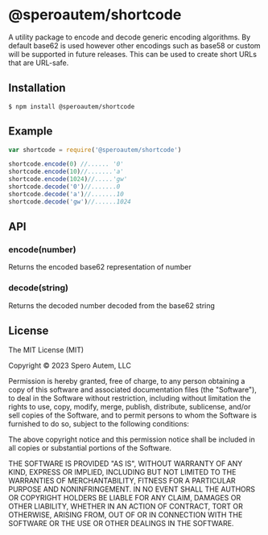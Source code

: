 
# @speroautem/shortcode

A utility package to encode and decode generic encoding algorithms. By default base62 is used however other encodings such as base58 or custom will be supported in future releases. This can be used to create short URLs that are URL-safe. 


## Installation

```
$ npm install @speroautem/shortcode
```

## Example

```js
var shortcode = require('@speroautem/shortcode')

shortcode.encode(0) //...... '0'
shortcode.encode(10)//.......'a'
shortcode.encode(1024)//.....'gw'
shortcode.decode('0')//.......0
shortcode.decode('a')//.......10
shortcode.decode('gw')//......1024
```

## API

### encode(number)
  
Returns the encoded base62 representation of number

### decode(string)

Returns the decoded number decoded from the base62 string

## License

The MIT License (MIT)

Copyright &copy; 2023 Spero Autem, LLC

Permission is hereby granted, free of charge, to any person obtaining a copy of this software and associated documentation files (the "Software"), to deal in the Software without restriction, including without limitation the rights to use, copy, modify, merge, publish, distribute, sublicense, and/or sell copies of the Software, and to permit persons to whom the Software is furnished to do so, subject to the following conditions:

The above copyright notice and this permission notice shall be included in all copies or substantial portions of the Software.

THE SOFTWARE IS PROVIDED "AS IS", WITHOUT WARRANTY OF ANY KIND, EXPRESS OR IMPLIED, INCLUDING BUT NOT LIMITED TO THE WARRANTIES OF MERCHANTABILITY, FITNESS FOR A PARTICULAR PURPOSE AND NONINFRINGEMENT. IN NO EVENT SHALL THE AUTHORS OR COPYRIGHT HOLDERS BE LIABLE FOR ANY CLAIM, DAMAGES OR OTHER LIABILITY, WHETHER IN AN ACTION OF CONTRACT, TORT OR OTHERWISE, ARISING FROM, OUT OF OR IN CONNECTION WITH THE SOFTWARE OR THE USE OR OTHER DEALINGS IN THE SOFTWARE.